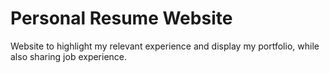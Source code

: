 <head>

</head>
<body>
<h1>Personal Resume Website</h1>
<p> Website to highlight my relevant experience and display my portfolio, while also sharing job experience.

</p>
</body>
